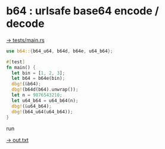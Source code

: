 # b64 : urlsafe base64 encode / decode

[→ tests/main.rs](tests/main.rs)

```rust
use b64::{b64_u64, b64d, b64e, u64_b64};

#[test]
fn main() {
  let bin = [1, 2, 3];
  let b64 = b64e(bin);
  dbg!(&b64);
  dbg!(b64d(b64).unwrap());
  let n = 9876543210;
  let u64_b64 = u64_b64(n);
  dbg!(&u64_b64);
  dbg!(b64_u64(u64_b64));
}
```


run

[→ out.txt](out.txt)

```txt
```

